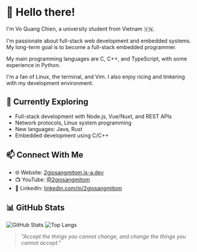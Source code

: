 # 👋 Hello there!

I'm Vo Quang Chien, a university student from Vietnam 🇻🇳.

I'm passionate about full-stack web development and embedded systems. My long-term goal is to become a full-stack embedded programmer.

My main programming languages are C, C++, and TypeScript, with some experience in Python.

I'm a fan of Linux, the terminal, and Vim. I also enjoy ricing and tinkering with my development environment.

## 🧠 Currently Exploring

- Full-stack development with Node.js, Vue/Nuxt, and REST APIs
- Network protocols, Linux system programming
- New languages: Java, Rust
- Embedded development using C/C++

## 📫 Connect With Me

* 🌐 Website: [2giosangmitom.is-a.dev](https://2giosangmitom.is-a.dev/)
* 📺 YouTube: [@2giosangmitom](https://www.youtube.com/@2giosangmitom)
* 💼 LinkedIn: [linkedin.com/in/2giosangmitom](https://www.linkedin.com/in/2giosangmitom/)

## 📊 GitHub Stats

![GitHub Stats](https://github-readme-stats.vercel.app/api?username=2giosangmitom\&show_icons=true\&theme=radical\&hide_border=true\&rank_icon=github)
![Top Langs](https://github-readme-stats.vercel.app/api/top-langs/?username=2giosangmitom\&layout=compact\&langs_count=10\&theme=radical\&hide_border=true)

> _"Accept the things you cannot change, and change the things you cannot accept."_
